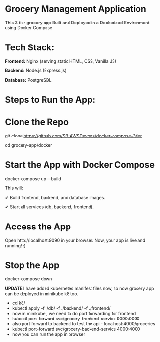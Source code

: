 # Grocery Management Application

This 3 tier grocery app Built and Deployed in a Dockerized Environment using Docker Compose

# Tech Stack: 
**Frontend:** Nginx (serving static HTML, CSS, Vanilla JS)

**Backend:** Node.js (Express.js)

**Database:** PostgreSQL

 
# Steps to Run the App:
# Clone the Repo
git clone https://github.com/SB-AWSDevops/docker-compose-3tier

cd grocery-app/docker
# Start the App with Docker Compose
docker-compose up --build

This will:

✔ Build frontend, backend, and database images.

✔ Start all services (db, backend, frontend).

# Access the App
Open http://localhost:9090 in your browser.
Now, your app is live and running! :) 

# Stop the App
docker-compose down

**UPDATE**
I have added kubernetes manifest files now, so now grocery app can be deployed in minikube k8 too.
- cd k8/
- kubectl apply -f ./db/ -f ./backend/ -f ./frontend/
- now in minikube , we need to do port forwarding for frontend 
- kubectl port-forward svc/grocery-frontend-service 9090:9090
- also port forward to backend to test the api - localhost:4000/groceries
- kubectl port-forward svc/grocery-backend-service 4000:4000
- now you can run the app in browser

